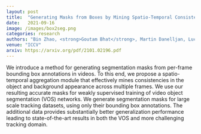 ```yaml
---
layout: post
title:  "Generating Masks from Boxes by Mining Spatio-Temporal Consistencies in Videos"
date:   2021-09-16
image: /images/box2seg.png
categories: research
authors: "Bin Zhao, <strong>Goutam Bhat</strong>, Martin Danelljan, Luc Van Gool, Radu Timofte"
venue: "ICCV"
arxiv: https://arxiv.org/pdf/2101.02196.pdf
---
```


We introduce a method for generating segmentation masks from per-frame bounding box annotations in videos. To this end, we propose a spatio-temporal aggregation module that effectively mines consistencies in the object and background appearance across multiple frames. We use our resulting accurate masks for weakly supervised training of video object segmentation (VOS) networks. We generate segmentation masks for large scale tracking datasets, using only their bounding box annotations. The additional data provides substantially better generalization performance leading to state-of-the-art results in both the VOS and more challenging tracking domain.
